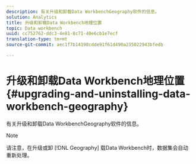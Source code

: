 ```yaml
---
description: 有关升级和卸载Data WorkbenchGeography软件的信息。
solution: Analytics
title: 升级和卸载Data Workbench地理位置
topic: Data workbench
uuid: cc752762-ddc3-4e81-8c71-40e6cb1e7ecf
translation-type: tm+mt
source-git-commit: aec1f7b14198cdde91f61d490a235022943bfedb

---
```



# 升级和卸载Data Workbench地理位置{#upgrading-and-uninstalling-data-workbench-geography}

有关升级和卸载Data WorkbenchGeography软件的信息。

>[!NOTE]
>
>请注意，在升级或卸 [!DNL Geography] 载Data Workbench时，数据集会自动重新处理。

